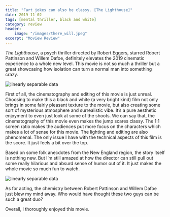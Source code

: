 ```yaml
---
title: "Fart jokes can also be classy. [The Lighthouse]"
date: 2019-11-02
tags: [mental thriller, black and white]
category: review
header:
    image: "/images/there_will.jpeg"
excerpt: "Moview Review"
---
```


*The Lighthouse*, a psych thriller directed by Robert Eggers, starred Robert Pattinson and Willem Dafoe, definitely elevates the 2019 cinematic experience to a whole new level. This movie is not so much a thriller but a great showcasing how isolation can turn a normal man into something crazy. 

<img src="{{ site.url }}{{ site.baseurl }}/images/review/lighthouse_1.jpg" alt="linearly separable data">

First of all, the cinematography and editing of this movie is just unreal. Choosing to make this a black and white (a very bright kind) film not only brings in some fairly pleasant texture to the movie, but also creating some sort of mysterious atmosphere and surrealistic vibe. It’s a pure aesthetic enjoyment to even just look at some of the shoots. We can say that, the cinematography of this movie even makes the jump scares classy. The 1:1 screen ratio makes the audiences put more focus on the characters which makes a lot of sense for this movie. The lighting and editing are also phenomenal. The only issue I have with the technical aspects of this film is the score. It just feels a bit over the top.

Based on some folk anecdotes from the New England region, the story itself is nothing new. But I’m still amazed at how the director can still pull out some really hilarious and absurd sense of humor out of it. It just makes the whole movie so much fun to watch.

<img src="{{ site.url }}{{ site.baseurl }}/images/review/lighthouse_2.jpg" alt="linearly separable data">

As for acting, the chemistry between Robert Pattinson and Willem Dafoe just blew my mind away. Who would have thought these two guys can be such a great duo?

Overall, I thoroughly enjoyed this movie.
